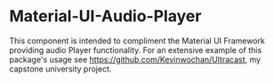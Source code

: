 # Material-UI-Audio-Player
This component is intended to compliment the Material UI Framework providing audio Player functionality.
For an extensive example of this package's usage see https://github.com/Kevinwochan/Ultracast, my capstone university project.
